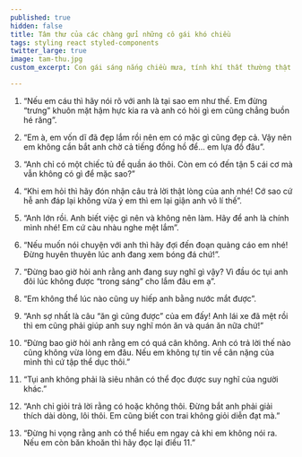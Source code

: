 ```yaml
---
published: true
hidden: false
title: Tâm thư của các chàng gửi những cô gái khó chiều
tags: styling react styled-components
twitter_large: true
image: tam-thu.jpg
custom_excerpt: Con gái sáng nắng chiều mưa, tính khí thất thường thật khó mà hiểu và nuông chiều được. Các anh ắt hẳn có biết bao điều muốn nhắn gửi nhưng không dám nói ra.

---
```


1. “Nếu em cáu thì hãy nói rõ với anh là tại sao em như thế. Em đừng “trưng” khuôn mặt hậm hực kia ra và anh có hỏi gì em cũng chẳng buồn hé răng”.

2. “Em à, em vốn dĩ đã đẹp lắm rồi nên em có mặc gì cũng đẹp cả. Vậy nên em không cần bắt anh chờ cả tiếng đồng hồ để… em lựa đồ đâu”.

3. “Anh chỉ có một chiếc tủ đề quần áo thôi. Còn em có đến tận 5 cái cơ mà vẫn không có gì để mặc sao?”

4. “Khi em hỏi thì hãy đón nhận câu trả lời thật lòng của anh nhé! Cớ sao cứ hễ anh đáp lại không vừa ý em thì em lại giận anh vô lí thế”.

5. “Anh lớn rồi. Anh biết việc gì nên và không nên làm. Hãy để anh là chính mình nhé! Em cứ càu nhàu nghe mệt lắm”.

6. “Nếu muốn nói chuyện với anh thì hãy đợi đến đoạn quảng cáo em nhé! Đừng huyên thuyên lúc anh đang xem bóng đá chứ!”.

7. “Đừng bao giờ hỏi anh rằng anh đang suy nghĩ gì vậy? Vì đầu óc tụi anh đôi lúc không được “trong sáng” cho lắm đâu em ạ”.

8. “Em không thể lúc nào cũng uy hiếp anh bằng nước mắt được”.

9. “Anh sợ nhất là câu “ăn gì cũng được” của em đấy! Anh lái xe đã mệt rồi thì em cũng phải giúp anh suy nghĩ món ăn và quán ăn nữa chứ!”

10. “Đừng bao giờ hỏi anh rằng em có quá cân không. Anh có trả lời thế nào cũng không vừa lòng em đâu. Nếu em không tự tin về cân nặng của mình thì cứ tập thể dục thôi.”

11. “Tụi anh không phải là siêu nhân có thể đọc được suy nghĩ của người khác.”

12. “Anh chỉ giỏi trả lời rằng có hoặc không thôi. Đừng bắt anh phải giải thích dài dòng, lôi thôi. Em cũng biết con trai không giỏi diễn đạt mà.”

13. “Đừng hi vọng rằng anh có thể hiểu em ngay cả khi em không nói ra. Nếu em còn băn khoăn thì hãy đọc lại điều 11.”
